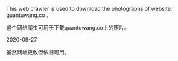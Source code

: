 This web crawler is used to download the photographs of website: quantuwang.co .

这个网络爬虫可用于下载quantuwang.co上的照片。

2020-09-27

虽然网址更改但依旧可用。
